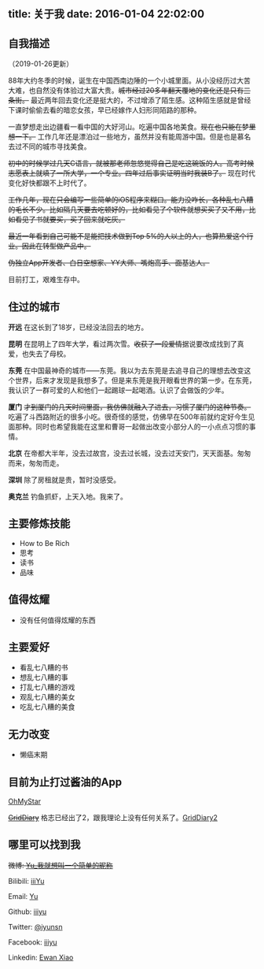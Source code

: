 title: 关于我
date: 2016-01-04 22:02:00
---

## 自我描述

（2019-01-26更新）

88年大约冬季的时候，诞生在中国西南边陲的一个小城里面。从小没经历过大苦大难，也自然没有体验过大富大贵。~~城市经过20多年翻天覆地的变化还是只有三条街。~~
 最近两年回去变化还是挺大的，不过增添了陌生感。这种陌生感就是曾经下课时偷偷去看的暗恋女孩，早已经嫁作人妇形同陌路的那种。

一直梦想走出边疆看一看中国的大好河山。吃遍中国各地美食。~~现在也只能在梦里想一下。~~
 工作几年还是漂泊过一些地方，虽然并没有能周游中国。但是也是慕名去过不同的城市寻找美食。

~~初中的时候学过几天C语言，就被那老师忽悠觉得自己是吃这碗饭的人。高考时候志愿表上就填了一所大学，一个专业。四年过后事实证明当时我装B了。~~
现在时代变化好快都跟不上时代了。

~~工作几年，现在只会编写一些简单的iOS程序来糊口。能力没咋长，各种乱七八糟的毛长不少。比如隔几天要去吃顿好的，比如看见了个软件就想买买了又不用，比如看见了书就要买，买了回来就吃灰。~~

~~最近一年看到自己可能不是能把技术做到Top 5%的人以上的人，也算热爱这个行业。因此在转型做产品中。~~

~~伪独立App开发者、白日空想家、YY大师、嘴炮高手、面基达人。~~

目前打工，艰难生存中。

## 住过的城市

**开远**
在这长到了18岁，已经没法回去的地方。

**昆明**
在昆明上了四年大学，看过两次雪。~~收获了一段爱情~~据说要改成找到了真爱，也失去了母校。

**东莞**
在中国最神奇的城市——东莞。我以为去东莞是去追寻自己的理想去改变这个世界，后来才发现是我想多了。但是来东莞是我开眼看世界的第一步。在东莞，我认识了一群可爱的人和他们一起踢球一起喝酒。认识了会做饭的少年。

**厦门**
~~才到厦门的几天时间里面，我仿佛就融入了进去，习惯了厦门的这种节奏。~~ 吃遍了斗西路附近的很多小吃。很奇怪的感觉，仿佛早在500年前就约定好今生见面那种。同时也希望我能在这里和曹哥一起做出改变小部分人的一小点点习惯的事情。

**北京**
在帝都大半年，没去过故宫，没去过长城，没去过天安门，天天面基。匆匆而来，匆匆而走。

**深圳**
除了房租就是贵，暂时没感受。

**奥克兰**
钓鱼抓虾，上天入地。我来了。


## 主要修炼技能

* How to Be Rich
* 思考
* 读书
* 品味

## 值得炫耀

* 没有任何值得炫耀的东西

## 主要爱好

- 看乱七八糟的书
- 想乱七八糟的事
- 打乱七八糟的游戏
- 观乱七八糟的美女
- 吃乱七八糟的美食

## 无力改变

* 懒癌末期

## 目前为止打过酱油的App

[OhMyStar](https://itunes.apple.com/us/app/oh-my-star/id788446112?l=en&mt=12)

~~[GridDiary](https://itunes.apple.com/us/app/grid-diary-simplest-way-to/id597077261?mt=8)~~ 格志已经出了2，跟我理论上没有任何关系了。[GridDiary2](https://itunes.apple.com/app/id1392523148)

## 哪里可以找到我

~~微博: [Yu_我就想叫一个简单的昵称](http://weibo.com/iyunsn)~~

Bilibili: [iiiYu](http://space.bilibili.com/10492272?)

Email: [Yu](yu@ohmyapps.com)

Github: [iiiyu](https://github.com/iiiyu)

Twitter: [@iyunsn](https://twitter.com/iyunsn)

Facebook: [iiiyu](https://www.facebook.com/iiiyu)

Linkedin: [Ewan Xiao](https://www.linkedin.com/in/ewan-xiao-b887a2a8/)

